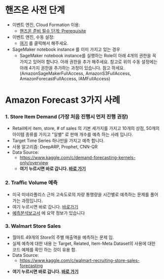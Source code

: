 # 핸즈온 사전 단계

- 이벤트 엔진, Cloud Formation 이용: 
    - [핸즈온 준비 필수 단게: Prerequisite](0.0.Prerequisite/CF-Prerequisite.md)
- 이벤트 엔진, 수동 설정: 
    - [여기](0.0.Prerequisite/Prerequisite.md) 를 클릭해서 해주세요.
- SageMaker notebook instance 를 이미 가지고 있는 경우
    - SageMaker notebook instance를 실행하는 Role이 아래 4개의 권한을 꼭 가지고 있어야 합니다. 아래 권한을 추가 해주세요. 참고로 위의 수동 설정에는 아래 4가지 권한을 추가하는 과정이 있습니다. 참고 하세요. (AmazonSageMakerFullAccess, AmazonS3FullAccess, AmazonForecastFullAccess, IAMFullAccess)

# Amazon Forecast 3가지 사례

### 1. Store Item Demand (가장 처음 진행시 먼저 진행 권장)

- Retail에서 item, store, # of sales 의 기본 세가지를 가지고 10개의 상점, 50개의 아이템 종류를 가지고 "일별" 로 판매 개수를 예측 하는 사례 입니다.
- Target Time Series 하나만을 가지고 예측 합니다. 
- 사용 알고리즘: DeepARP, Prophet, CNN-QR
- Data Source:
    - https://www.kaggle.com/c/demand-forecasting-kernels-only/overview  
    - **여기 누르시면 바로 갑니다. [바로 가기](StoreItemDemand/)**    


### 2. Traffic Volume 예측
- 미국 미네라폴리스 근처 고속도로의 차량 통행량을 시간별로 예측하는 문제를 풀어가는 과정입니다.
- 여기 누르시면 바로 갑니다. [바로가기](TrafficVolume/)
- [예측분석보고서](TrafficVolume/20200313_Forecasting_Traffic_Volume_Model_Analysis_Gonsoo.pdf) 에 요약 정보가 있습니다   


### 3. Walmart Store Sales
- 월마트 49개의 Store의 주별 매출액을 예측하는 문제 임.
- 실제 예측에 대한 내용 는 Target, Related, Item-Meta Dataset의 사용에 대한 코드 예제를 확인 하는 것이 유용 함.
- Data Source: 
    - https://www.kaggle.com/c/walmart-recruiting-store-sales-forecasting
- **여기 누르시면 바로 갑니다. [바로 가기](WalmartSale/)**    
    
    
    

    
    